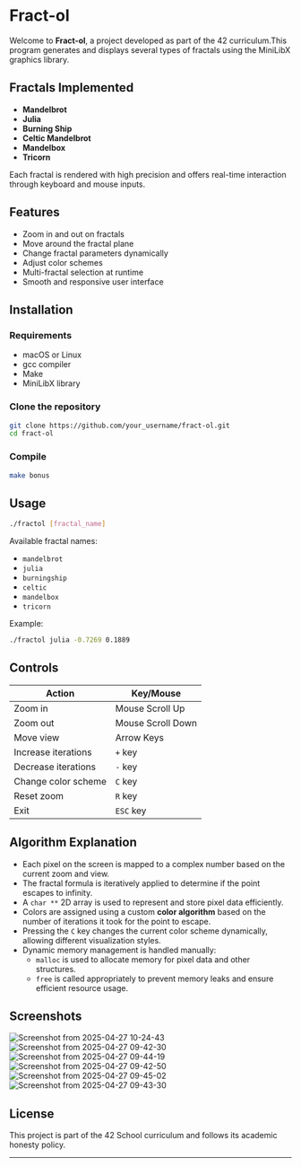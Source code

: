 
# Fract-ol

Welcome to **Fract-ol**, a project developed as part of the 42 curriculum.This program generates and displays several types of fractals using the MiniLibX graphics library.

## Fractals Implemented

- **Mandelbrot**
- **Julia**
- **Burning Ship**
- **Celtic Mandelbrot**
- **Mandelbox**
- **Tricorn**

Each fractal is rendered with high precision and offers real-time interaction through keyboard and mouse inputs.

## Features

- Zoom in and out on fractals
- Move around the fractal plane
- Change fractal parameters dynamically
- Adjust color schemes
- Multi-fractal selection at runtime
- Smooth and responsive user interface

## Installation

### Requirements

- macOS or Linux
- gcc compiler
- Make
- MiniLibX library

### Clone the repository

```bash
git clone https://github.com/your_username/fract-ol.git
cd fract-ol
```

### Compile

```bash
make bonus
```

## Usage

```bash
./fractol [fractal_name]
```

Available fractal names:

- `mandelbrot`
- `julia`
- `burningship`
- `celtic`
- `mandelbox`
- `tricorn`

Example:

```bash
./fractol julia -0.7269 0.1889
```

## Controls

| Action              | Key/Mouse         |
| ------------------- | ----------------- |
| Zoom in             | Mouse Scroll Up   |
| Zoom out            | Mouse Scroll Down |
| Move view           | Arrow Keys        |
| Increase iterations | `+` key           |
| Decrease iterations | `-` key           |
| Change color scheme | `C` key           |
| Reset zoom          | `R` key           |
| Exit                | `ESC` key         |

## Algorithm Explanation

- Each pixel on the screen is mapped to a complex number based on the current zoom and view.
- The fractal formula is iteratively applied to determine if the point escapes to infinity.
- A `char **` 2D array is used to represent and store pixel data efficiently.
- Colors are assigned using a custom **color algorithm** based on the number of iterations it took for the point to escape.
- Pressing the `C` key changes the current color scheme dynamically, allowing different visualization styles.
- Dynamic memory management is handled manually:
  - `malloc` is used to allocate memory for pixel data and other structures.
  - `free` is called appropriately to prevent memory leaks and ensure efficient resource usage.

## Screenshots

![Screenshot from 2025-04-27 10-24-43](https://github.com/user-attachments/assets/88913b7b-4b8d-4db0-94a5-faecc7971547)
![Screenshot from 2025-04-27 09-42-30](https://github.com/user-attachments/assets/4311c3c7-f5a4-49fe-bccb-f0f53ce77abc)
![Screenshot from 2025-04-27 09-44-19](https://github.com/user-attachments/assets/cef81411-c08c-44c7-9be5-a28fa71bd052)
![Screenshot from 2025-04-27 09-42-50](https://github.com/user-attachments/assets/36a1284b-4b93-409e-9934-44dd04a82a7a)
![Screenshot from 2025-04-27 09-45-02](https://github.com/user-attachments/assets/04dedcf5-0d40-41c3-9d81-4702b64d1bea)
![Screenshot from 2025-04-27 09-43-30](https://github.com/user-attachments/assets/9e5f2d03-d1d8-407b-804d-5b071377fac0)

## License

This project is part of the 42 School curriculum and follows its academic honesty policy.

---
